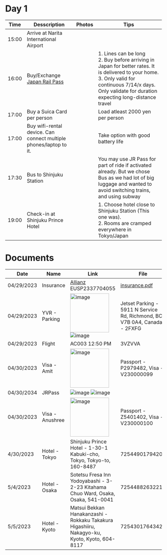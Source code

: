 # Day 1

|Time|Desscription|Photos|Tips|
|-|-|-|-|
|15:00|Arrive at Narita International Airport|||
|16:00|Buy/Exchange [Japan Rail Pass](https://japanrailpass.net/)||1. Lines can be long <br>2. Buy before arriving in Japan for better rates. It is delivered to your home. <br>3. Only valid for continuous 7/14/x days. Only validate for duration expecting long-distance travel|
|17:00|Buy a Suica Card per person||Load atleast 2000 yen per person|
|17:00|Buy wifi-rental device. Can connect multiple phones/laptop to it.||Take option with good battery life|
|17:30|Bus to Shinjuku Station||You may use JR Pass for part of ride if activated already. But we chose Bus as we had lot of big luggage and wanted to avoid switching trains, and using subway|
|19:00|Check-in at Shinjuku Prince Hotel||1. Choose hotel close to Shinjuku Station (This one was). <br> 2. Rooms are cramped everywhere in Tokyo/Japan|

# Documents

|Date|Name|Link|File|
|-|-|-|-|
|04/29/2023|Insurance|[Allianz](https://www.allianztravelinsurance.com/account/home) EUSP2337704055|[insurance.pdf](https://github.com/amitdey1987/travel/blob/main/japan/insurance.pdf)|
|04/29/2023|YVR - Parking| <img width="125" alt="image" src="https://user-images.githubusercontent.com/35510446/234781443-54ca31e5-4de9-49f5-8bcd-52b8c901d715.png"> ![image](https://user-images.githubusercontent.com/35510446/235317883-6420f5fe-e027-4e60-92a1-f4312af8e60d.png)|Jetset Parking - 5911 N Service Rd, Richmond, BC V7B 0A4, Canada - 2FXFG|
|04/29/2023|Flight|AC003 12:50 PM|3VZVVA|
|04/30/2023|Visa - Amit|<img width="125" alt="image" src="https://user-images.githubusercontent.com/35510446/234737990-d6d5cf7a-ca2f-4a00-84f7-a25c6be41f0e.png">|Passport - P2979482, Visa - V230000099|
|04/30/2034|JRPass|![image](https://user-images.githubusercontent.com/35510446/235319344-a62a643b-b29b-4a8d-8dde-04a9014f10f0.png) ![image](https://user-images.githubusercontent.com/35510446/235319356-01cf85fd-6322-42f6-a20d-4660c4b8cd10.png)|
|04/30/2023|Visa - Anushree|<img width="125" alt="image" src="https://user-images.githubusercontent.com/35510446/234738050-ee783166-e104-455c-8bd9-e8ff5c3637cf.png">|Passport - Z5401402, Visa - V230000100|
|4/30/2023|Hotel - Tokyo|Shinjuku Prince Hotel - 1-30-1 Kabuki-cho, Tokyo, Tokyo-to, 160-8487|72544901794207|
|5/4/2023|Hotel - Osaka|Sotetsu Fresa Inn Yodoyabashi - 3-2-23 Kitahama Chuo Ward, Osaka, Osaka, 541-0041|72544882632219|
|5/5/2023|Hotel - Kyoto|Matsui Bekkan Hanakanzashi - Rokkaku Takakura Higashiiru, Nakagyo-ku, Kyoto, Kyoto, 604-8117|72543017643420|

